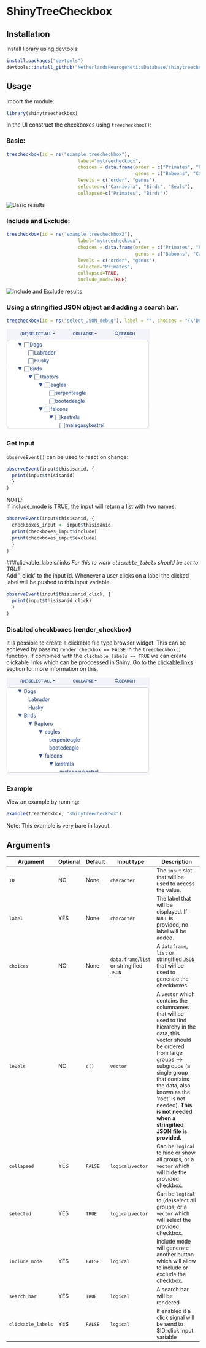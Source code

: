 # ShinyTreeCheckbox

## Installation

Install library using devtools:   
```R
install.packages("devtools")
devtools::install_github("NetherlandsNeurogeneticsDatabase/shinytreecheckbox")
```

## Usage
Import the module: 
```R
library(shinytreecheckbox)
```

In the UI construct the checkboxes using `treecheckbox()`:

### Basic:
```R
treecheckbox(id = ns("example_treecheckbox"), 
                          label="mytreecheckbox", 
                          choices = data.frame(order = c("Primates", "Primates", "Primates", "Primates", "Primates", "Carnivora", "Carnivora", "Birds", "Birds", "Birds", "Fish", "Fish", "Fish"), 
                                               genus = c("Baboons", "Capuchin monkeys", "Chimpanzees", "Gorillas", "Mandrills", "Seals", "Candids", "Chiroxiphia", "Montezuma oropendolas", "Pale chanting goshawks", "Cichlids", "Moon wrasse", "Mozambique tilapia")), 
                          levels = c("order", "genus"), 
                          selected=c("Carnivora", "Birds", "Seals"),
                          collapsed=c("Primates", "Birds"))
```

![Basic results](https://raw.githubusercontent.com/devalk96/shinytreecheckbox/media/images/treecheckbox_example1.jpg)

### Include and Exclude: 
```R
treecheckbox(id = ns("example_treecheckbox2"), 
                          label="mytreecheckbox", 
                          choices = data.frame(order = c("Primates", "Primates", "Primates", "Primates", "Primates", "Carnivora", "Carnivora", "Birds", "Birds", "Birds", "Fish", "Fish", "Fish"), 
                                               genus = c("Baboons", "Capuchin monkeys", "Chimpanzees", "Gorillas", "Mandrills", "Seals", "Candids", "Chiroxiphia", "Montezuma oropendolas", "Pale chanting goshawks", "Cichlids", "Moon wrasse", "Mozambique tilapia")), 
                          levels = c("order", "genus"), 
                          selected="Primates",
                          collapsed=TRUE,
                          include_mode=TRUE)
```
![Include and Exclude results](https://raw.githubusercontent.com/devalk96/shinytreecheckbox/media/images/treecheckbox_example2.jpg)


### Using a stringified JSON object and adding a search bar.
```R
treecheckbox(id = ns("select_JSON_debug"), label = "", choices = "{\"Dogs\":[\"Labrador\",\"Husky\"],\"Birds\":{\"Raptors\":{\"eagles\":[\"serpenteagle\",\"bootedeagle\"],\"falcons\":{\"kestrels\":[\"malagasykestrel\",\"commonkestrel\",\"rockkestrel\"]}}}}", collapsed = TRUE, selected = FALSE, include_mode = TRUE, search_bar = TRUE),
```

![JSON + Searchbar](https://raw.githubusercontent.com/NetherlandsNeurogeneticsDatabase/shinytreecheckbox/media/images/example3.jpg)
### Get input
`observeEvent()` can be used to react on change:

```r 
observeEvent(input$thisisanid, {
  print(input$thisisanid)
  }
)
```
NOTE:  
If include_mode is TRUE, the input will return a list with two names:
```r 
observeEvent(input$thisisanid, {
  checkboxes_input <- input$thisisanid
  print(checkboxes_input$include)
  print(checkboxes_input$exclude)
  }
)
```

###clickable_labels/links
*For this to work `clickable_labels` should be set to TRUE*  
Add '_click' to the input id. Whenever a user clicks on a label the clicked label will be pushed to this input variable.
```r
observeEvent(input$thisisanid_click, {
  print(input$thisisanid_click)
  }
)
```

### Disabled checkboxes (render_checkbox) 
It is possible to create a clickable file type browser widget. This can be achieved by passing `render_checkbox == FALSE` in the `treecheckbox()` function.
If combined with the `clickable_labels == TRUE` we can create clickable links which can be proccessed in Shiny. Go to the [clickable links](###clickable_labels/links) section for more information on this. 

![Disabled Checkboxes](https://raw.githubusercontent.com/NetherlandsNeurogeneticsDatabase/shinytreecheckbox/media/images/tree_checkbox_render_checkbox_example1.jpg)

### Example
View an example by running:
```R
example(treecheckbox, "shinytreecheckbox")
```
Note: This example is very bare in layout.

## Arguments
| Argument       | Optional | Default | Input type          | Description                                                                                                                                                                                                                              |
|----------------|----------|---------|---------------------|------------------------------------------------------------------------------------------------------------------------------------------------------------------------------------------------------------------------------------------|
| `ID`           | NO       | None    | `character`         | The `input` slot that will be used to access the value.                                                                                                                                                                                  |
| `label`        | YES      | None    | `character`         | The label that will be displayed. If `NULL` is provided, no label will be added.                                                                                                                                                         |
| `choices`      | NO       | None    | `data.frame`/`list` or stringified `JSON` | A `dataframe`, `list` or stringified `JSON` that will be used to generate the checkboxes.                                                                                                                                                                    |
| `levels`       | NO | `c()`    | `vector`            | A `vector` which contains the columnames that will be used to find hierarchy in the data, this vector should be ordered from large groups --> subgroups (a single group that contains the data, also known as the 'root' is not needed). **This is not needed when a stringified JSON file is provided.** |
| `collapsed`    | YES      | `FALSE` | `logical`/`vector`  | Can be `logical` to hide or show all groups, or a `vector` which will hide the provided checkbox.                                                                                                                                        |
| `selected`     | YES      | `TRUE`  | `logical`/`vector`  | Can be `logical` to (de)select all groups, or a `vector` which will select the provided checkbox.                                                                                                                                        |
| `include_mode` | YES      | `FALSE` | `logical`           | Include mode will generate another button which will allow to include or exclude the checkbox.                                                                                                                                           |                                                                                                                                         
| `search_bar`        | YES      | `TRUE`    | `logical`         | A search bar will be rendered |                                                                                                                                                        
| `clickable_labels`        | YES      | `FALSE`    | `logical`         | If enabled it a click signal will be send to $ID_click input variable |                                                                                                                                                        |
